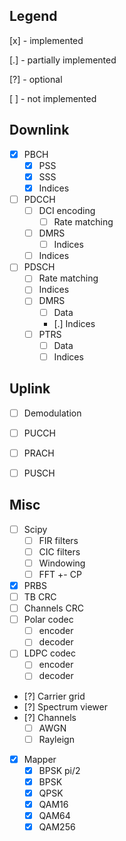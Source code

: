 ## Legend

[x] - implemented

[.] - partially implemented

[?] - optional

[ ] - not implemented


## Downlink

- [x] PBCH
    - [x] PSS
    - [x] SSS
    - [x] Indices

- [ ] PDCCH
    - [ ] DCI encoding
        - [ ] Rate matching
    - [ ] DMRS
        - [ ] Indices
    - [ ] Indices

- [ ] PDSCH
    - [ ] Rate matching
    - [ ] Indices
    - [ ] DMRS
        - [ ] Data
        - [.] Indices
    - [ ] PTRS
        - [ ] Data
        - [ ] Indices

## Uplink

- [ ] Demodulation

- [ ] PUCCH

- [ ] PRACH

- [ ] PUSCH


## Misc
- [ ] Scipy
    - [ ] FIR filters
    - [ ] CIC filters
    - [ ] Windowing
    - [ ] FFT +- CP
- [x] PRBS
- [ ] TB CRC
- [ ] Channels CRC
- [ ] Polar codec
    - [ ] encoder
    - [ ] decoder
- [ ] LDPC codec
    - [ ] encoder
    - [ ] decoder
- [?] Carrier grid
- [?] Spectrum viewer
- [?] Channels
    - [ ] AWGN
    - [ ] Rayleign
- [x] Mapper
    - [x] BPSK pi/2
    - [x] BPSK
    - [x] QPSK
    - [x] QAM16
    - [x] QAM64
    - [x] QAM256